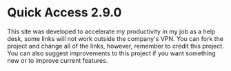 <h1>Quick Access 2.9.0</h2>
 This site was developed to accelerate my productivity in my job as a help desk, some links will not work outside the company's VPN. You can fork the project and change all of the links, however, remember to credit this project. You can also suggest improvements to this project if you want something new or to improve current features.